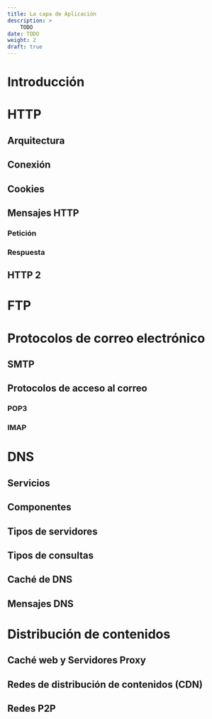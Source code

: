 ```yaml
---
title: La capa de Aplicación
description: >
    TODO
date: TODO
weight: 2
draft: true
---
```


# Introducción

# HTTP
## Arquitectura
## Conexión
## Cookies
## Mensajes HTTP
### Petición
### Respuesta
## HTTP 2

# FTP
# Protocolos de correo electrónico
## SMTP
## Protocolos de acceso al correo
### POP3
### IMAP

# DNS
## Servicios
## Componentes
## Tipos de servidores
## Tipos de consultas
## Caché de DNS
## Mensajes DNS

# Distribución de contenidos
## Caché web y Servidores Proxy
## Redes de distribución de contenidos (CDN)
## Redes P2P

